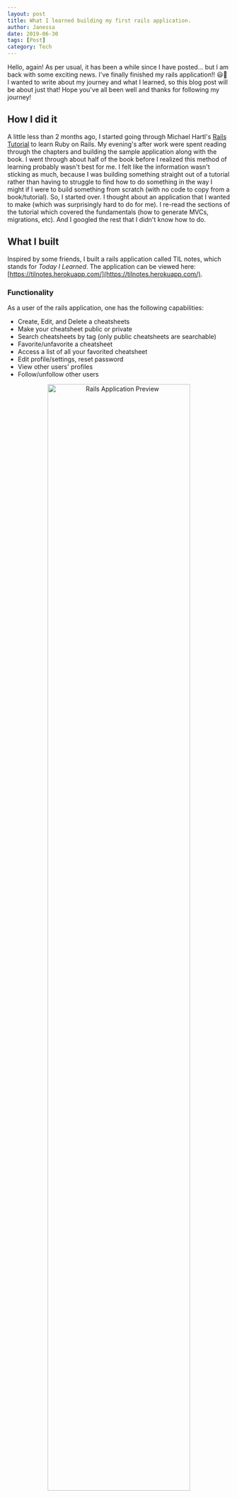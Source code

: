 ```yaml
---
layout: post
title: What I learned building my first rails application.
author: Janessa
date: 2019-06-30
tags: [Post]
category: Tech
---
```


Hello, again! As per usual, it has been a while since I have posted... but I am back with some exciting news. I've finally finished my rails application!! 😃🎉 I wanted to write about my journey and what I learned, so this blog post will be about just that! Hope you've all been well and thanks for following my journey! 


## How I did it
A little less than 2 months ago, I started going through Michael Hartl's [Rails Tutorial](https://www.railstutorial.org/) to learn Ruby on Rails. My evening's after work were spent reading through the chapters and building the sample application along with the book. I went through about half of the book before I realized this method of learning probably wasn't best for me. I felt like the information wasn't sticking as much, because I was building something straight out of a tutorial rather than having to struggle to find how to do something in the way I might if I were to build something from scratch (with no code to copy from a book/tutorial). So, I started over. I thought about an application that I wanted to make (which was surprisingly hard to do for me). I re-read the sections of the tutorial which covered the fundamentals (how to generate MVCs, migrations, etc). And I googled the rest that I didn't know how to do. 

## What I built
Inspired by some friends, I built a rails application called TIL notes, which stands for *Today I Learned*. The application can be viewed here: [https://tilnotes.herokuapp.com/](https://tilnotes.herokuapp.com/).

### Functionality
As a user of the rails application, one has the following capabilities: 
- Create, Edit, and Delete a cheatsheets
- Make your cheatsheet public or private
- Search cheatsheets by tag (only public cheatsheets are searchable)
- Favorite/unfavorite a cheatsheet
- Access a list of all your favorited cheatsheet
- Edit profile/settings, reset password
- View other users' profiles
- Follow/unfollow other users

<p align="center">
 <img src="https://i.imgur.com/tsUIIiG.jpg" alt="Rails Application Preview" width="80%">
</p>

## What I learned
This being my first real rails application, I learned a ton!!! I'll attempt to list what I learned below, but I may be forgetting to include a thing or two...

### Rails Things
- How to generate a model and controller
- How to generate a database migration
- How to reset, migrate, and seed the database to show fake data
- How to create templates using embedded Ruby
- How to create partials to use in views
- How to use persistent cookies to maintain state and remember users
- How to generate Action Mailer actions and views to send email
- How to use a generated token to create a unique URL to activate users
- How to identify users for password resets (hashed reset digest to identify valid reset requests)
- How to create an association between models (`has_many` and `belongs_to` methods in the Models)
- How to query for Active Record selections
- How to use Ajax to asynchronously send requests to the server without leaving the page (used in the following users and favoriting cheatsheet actions)

### Other Things
- How to practice Test-Driven Development / Behavior Driven Development
 - Write tests first to help predict course of development and document what is planned to be achieved in terms of test coverage.
 - Run tests that fail.
 - Write code to get the tests to pass.
- How to write requests specs with Rspec and the difference between request specs and controller specs
 - Request specs include full routing and are designed to drive behavior
- using Git to organize the project, creating new branches for different features, creating PRs (thanks to my friends who reviewed them!!), etc
- How to use FactoryBot to set up objects to test with
- How to use SimpleCov to track files and their coverage

## What's next?
As much as I would like to continue working on this rails application, I know that my time is best spent moving on to the next thing. What that is, I'm not exactly sure yet. I may continue to go through the rest of [The Odin Project](https://www.theodinproject.com) or I may sit down and study some Object Oriented Design Principles in Ruby... I suppose I will keep you posted once I figure it out. 

Thanks for reading! 💝
